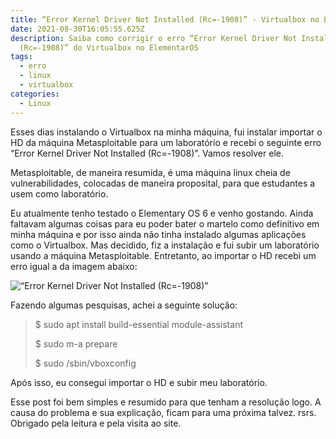 ```yaml
---
title: “Error Kernel Driver Not Installed (Rc=-1908)” - Virtualbox no ElementaryOS
date: 2021-08-30T16:05:55.625Z
description: Saiba como corrigir o erro “Error Kernel Driver Not Installed
  (Rc=-1908)” do Virtualbox no ElementarOS
tags:
  - erro
  - linux
  - virtualbox
categories:
  - Linux
---
```

Esses dias instalando o Virtualbox na minha máquina, fui instalar importar o HD da máquina Metasploitable para um laboratório e recebi o seguinte erro “Error Kernel Driver Not Installed (Rc=-1908)”. Vamos resolver ele. 

<!--more-->

Metasploitable, de maneira resumida, é uma máquina linux cheia de vulnerabilidades, colocadas de maneira proposital, para que estudantes a usem como laboratório. 

Eu atualmente tenho testado o Elementary OS 6 e venho gostando. Ainda faltavam algumas coisas para eu poder bater o martelo como definitivo em minha máquina e por isso ainda não tinha instalado algumas aplicações como o Virtualbox. Mas decidido, fiz a instalação e fui subir um laboratório usando a máquina Metasploitable. Entretanto, ao importar o HD recebi um erro igual a da imagem abaixo:

![“Error Kernel Driver Not Installed (Rc=-1908)”](https://i.stack.imgur.com/zqEoq.png "“Error Kernel Driver Not Installed (Rc=-1908)”")

Fazendo algumas pesquisas, achei a seguinte solução:

> $ sudo apt install build-essential module-assistant
>
> $ sudo m-a prepare
>
> $ sudo /sbin/vboxconfig

Após isso, eu consegui importar o HD e subir meu laboratório. 

Esse post foi bem simples e resumido para que tenham a resolução logo. A causa do problema e sua explicação, ficam para uma próxima talvez. rsrs. Obrigado pela leitura e pela visita ao site.